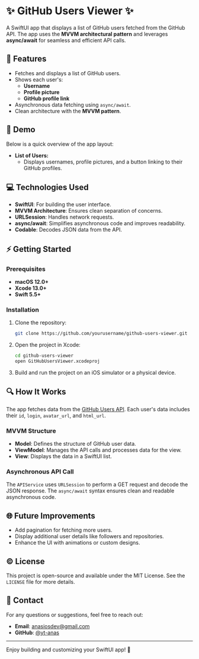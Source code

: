 # ✨ **GitHub Users Viewer** ✨

A SwiftUI app that displays a list of GitHub users fetched from the GitHub API. The app uses the **MVVM architectural pattern** and leverages **async/await** for seamless and efficient API calls.

## 🔄 Features

- Fetches and displays a list of GitHub users.
- Shows each user's:
  - **Username**
  - **Profile picture**
  - **GitHub profile link**
- Asynchronous data fetching using `async/await`.
- Clean architecture with the **MVVM pattern**.

## 🎨 Demo

Below is a quick overview of the app layout:

- **List of Users:**
  - Displays usernames, profile pictures, and a button linking to their GitHub profiles.

## 💻 Technologies Used

- **SwiftUI**: For building the user interface.
- **MVVM Architecture**: Ensures clean separation of concerns.
- **URLSession**: Handles network requests.
- **async/await**: Simplifies asynchronous code and improves readability.
- **Codable**: Decodes JSON data from the API.

## ⚡️ Getting Started

### Prerequisites

- **macOS 12.0+**
- **Xcode 13.0+**
- **Swift 5.5+**

### Installation

1. Clone the repository:
   ```bash
   git clone https://github.com/yourusername/github-users-viewer.git
   ```

2. Open the project in Xcode:
   ```bash
   cd github-users-viewer
   open GitHubUsersViewer.xcodeproj
   ```

3. Build and run the project on an iOS simulator or a physical device.

## 🔍 How It Works

The app fetches data from the [GitHub Users API](https://api.github.com/users). Each user's data includes their `id`, `login`, `avatar_url`, and `html_url`.

### MVVM Structure

- **Model**: Defines the structure of GitHub user data.
- **ViewModel**: Manages the API calls and processes data for the view.
- **View**: Displays the data in a SwiftUI list.

### Asynchronous API Call

The `APIService` uses `URLSession` to perform a GET request and decode the JSON response. The `async/await` syntax ensures clean and readable asynchronous code.

## 🌐 Future Improvements

- Add pagination for fetching more users.
- Display additional user details like followers and repositories.
- Enhance the UI with animations or custom designs.

## © License

This project is open-source and available under the MIT License. See the `LICENSE` file for more details.

## 📧 Contact

For any questions or suggestions, feel free to reach out:

- **Email**: anasiosdev@gmail.com
- **GitHub**: [@yt-anas](https://github.com/yt-anas)

---

Enjoy building and customizing your SwiftUI app! 🚀

